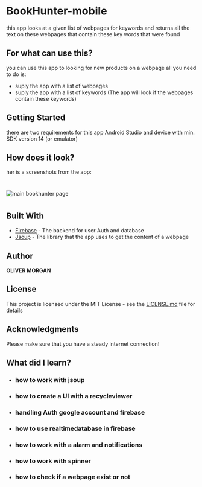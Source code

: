 # BookHunter-mobile
this app looks at a given list of webpages for keywords and returns all the text on these webpages that 
contain these key words that were found

## For what can use this?
you can use this app to looking for new products on a webpage all you need to do is:
* suply the app with a list of webpages
* suply the app with a list of keywords (The app will look if the webpages contain these keywords)

## Getting Started
there are two requirements for this app Android Studio and device with min. SDK version 14 (or emulator)


## How does it look?
her is a screenshots from the app:

#
![main bookhunter page](https://i.imgur.com/9tjIR5D.png)
#

## Built With

* [Firebase](https://firebase.google.com/) - The backend for user Auth and database
* [Jsoup](https://jsoup.org//) - The library that the app uses to get the content of a webpage



## Author

**OLIVER MORGAN**

## License

This project is licensed under the MIT License - see the [LICENSE.md](LICENSE.md) file for details

## Acknowledgments

Please make sure that you have a steady internet connection!

## What did I learn? 
* ### how to work with jsoup
* ### how to create a UI with a recycleviewer
* ### handling Auth google account and firebase
* ### how to use realtimedatabase in firebase
* ### how to work with a alarm and notifications
* ### how to work with spinner
* ### how to check if a webpage exist or not
